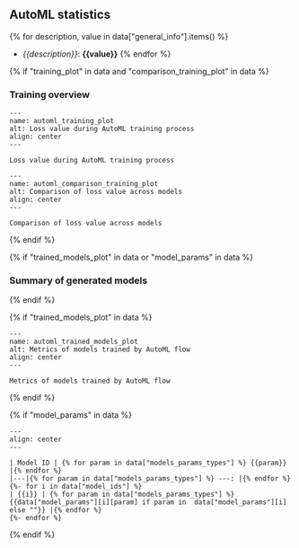## AutoML statistics

{% for description, value in data["general_info"].items() %}
- *{{description}}*: **{{value}}**
{% endfor %}

{% if "training_plot" in data and "comparison_training_plot" in data %}
### Training overview

```{figure} {{data["training_plot"]}}
---
name: automl_training_plot
alt: Loss value during AutoML training process
align: center
---

Loss value during AutoML training process
```

```{figure} {{data["comparison_training_plot"]}}
---
name: automl_comparison_training_plot
alt: Comparison of loss value across models
align: center
---

Comparison of loss value across models
```
{% endif %}

{% if "trained_models_plot" in data or "model_params" in data %}
### Summary of generated models
{% endif %}

{% if "trained_models_plot" in data %}

```{figure} {{data["trained_models_plot"]}}
---
name: automl_trained_models_plot
alt: Metrics of models trained by AutoML flow
align: center
---

Metrics of models trained by AutoML flow
```

{% endif %}

{% if "model_params" in data %}

```{table} Summary of generated models' parameters
---
align: center
---

| Model ID | {% for param in data["models_params_types"] %} {{param}} |{% endfor %}
|---|{% for param in data["models_params_types"] %} ---: |{% endfor %}
{%- for i in data["model_ids"] %}
| {{i}} | {% for param in data["models_params_types"] %} {{data["model_params"][i][param] if param in  data["model_params"][i] else ""}} |{% endfor %}
{%- endfor %}

```

{% endif %}
